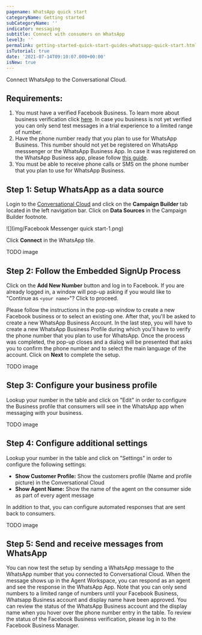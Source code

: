 ```yaml
---
pagename: WhatsApp quick start
categoryName: Getting started
subCategoryName: ''
indicator: messaging
subtitle: Connect with consumers on WhatsApp
level3: ''
permalink: getting-started-quick-start-guides-whatsapp-quick-start.html
isTutorial: true
date: '2021-07-14T09:10:07.000+00:00'
isNew: true
---
```


Connect WhatsApp to the Conversational Cloud.

## Requirements:

1. You must have a verified Facebook Business. To learn more about business verification click [here](https://www.facebook.com/business/help/2058515294227817?id=180505742745347). In case you business is not yet verified you can only send test messages in a trial experience to a limited range of number.
2. Have the phone number ready that you plan to use for WhatsApp Business. This number should not yet be registered on WhatsApp messsenger or the WhatsApp Business App. In case it was registered on the WhatsApp Business app, please follow [this guide](https://developers.facebook.com/docs/whatsapp/guides/phone-number#migrate).
3. You must be able to receive phone calls or SMS on the phone number that you plan to use for WhatsApp Business.


## Step 1: Setup WhatsApp as a data source

Login to the [Conversational Cloud](https://authentication.liveperson.net/) and click on the **Campaign Builder** tab located in the left navigation bar. Click on **Data Sources** in the Campaign Builder footnote.

![](img/Facebook Messenger quick start-1.png)

Click **Connect** in the WhatsApp tile.

TODO image

## Step 2: Follow the Embedded SignUp Process

Click on the **Add New Number** button and log in to Facebook. If you are already logged in, a window will pop-up asking if you would like to "Continue as `<your name>`"? Click to proceed.

Please follow the instructions in the pop-up window to create a new Facebook business or to select an existing one. After that, you'll be asked to create a new WhatsApp Business Account. In the last step, you will have to create a new WhatsApp Business Profile during which you'll have to verify the phone number that you plan to use for WhatsApp. Once the process was completed, the pop-up closes and a dialog will be presented that asks you to confirm the phone number and to select the main language of the account. Click on **Next** to complete the setup.

TODO image


## Step 3: Configure your business profile
Lookup your number in the table and click on "Edit" in order to configure the Business profile that consumers will see in the WhatsApp app when messaging with your business.

TODO image

## Step 4: Configure additional settings
Lookup your number in the table and click on "Settings" in order to configure the following settings:

- **Show Customer Profile:** Show the customers profile (Name and profile picture) in the Conversational Cloud
- **Show Agent Name:** Show the name of the agent on the consumer side as part of every agent message

In addition to that, you can configure automated responses that are sent back to consumers.

TODO image

## Step 5: Send and receive messages from WhatsApp
You can now test the setup by sending a WhatsApp message to the WhatsApp number that you connected to Conversational Cloud. When the message shows up in the Agent Workspace, you can respond as an agent and see the response in the WhatsApp App. Note that you can only send numbers to a limited range of numbers until your Facebook Business, Whatsapp Business account and display name have been approved. You can review the status of the WhatsApp Business account and the display name when you hover over the phone number entry in the table. To review the status of the Facebook Business verification, please log in to the Facebook Business Manager. 